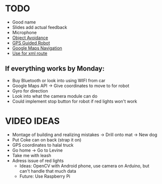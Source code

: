 # TODO
- Good name
- Slides add actual feedback
- Microphone
- [Object Avoidance](https://www.youtube.com/watch?v=KO1CaPIjt8M)
- [GPS Guided Robot](https://www.instructables.com/How-to-Build-a-GPS-Guided-Robot/)
- [Google Maps Navigation](https://forum.arduino.cc/t/convert-google-navigation-signal-into-a-arduino-control-signal/389816)
- [Use for xml route](https://kurviger.de/)

## If everything works by Monday:
- Buy Bluetooth or look into using WIFI from car 
- Google Maps API -> Give coordinates to move to for robot
- Gyro for direction
- Look into what the camera module can do
- Could implement stop button for robot if red lights won't work

# VIDEO IDEAS
- Montage of building and realizing mistakes -> Drill onto mat -> New dog
- Put Coke can on back (strap it on)
- GPS coordinates to halal truck
- Go home -> Go to Levine
- Take me with leash
- Adress issue of red lights
    - Ideas: OpenCV with Android phone, use camera on Arduino, but can't handle that much data
    - Future: Use Raspberry Pi
